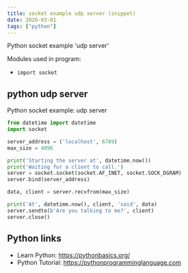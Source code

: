```yaml
---
title: socket example udp server (snippet)
date: 2020-03-01
tags: ["python"]
---
```

Python socket example 'udp server'


Modules used in program: 
* `import socket`

## python udp server

Python socket example: udp server

```python
from datetime import datetime
import socket

server_address = ('localhost', 6789)
max_size = 4096

print('Starting the server at', datetime.now())
print('Waiting for a client to call.')
server = socket.socket(socket.AF_INET, socket.SOCK_DGRAM)
server.bind(server_address)

data, client = server.recvfrom(max_size)

print('At', datetime.now(), client, 'said', data)
server.sendto(b'Are you talking to me?', client)
server.close()


```

## Python links

- Learn Python: https://pythonbasics.org/
- Python Tutorial: https://pythonprogramminglanguage.com
